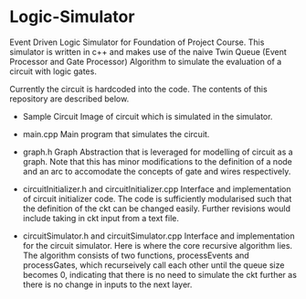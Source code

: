 Logic-Simulator
===============

Event Driven Logic Simulator for Foundation of Project Course. This simulator is written in c++ and makes use of the naive Twin Queue (Event Processor and Gate Processor) Algorithm to simulate the evaluation of a circuit with logic gates.

Currently the circuit is hardcoded into the code. The contents of this repository are described below.

* Sample Circuit
     Image of circuit which is simulated in the simulator.

* main.cpp
     Main program that simulates the circuit.

* graph.h
     Graph Abstraction that is leveraged for modelling of circuit as a graph. Note that this has minor modifications to the definition of a node and an arc to accomodate the concepts of gate and wires respectively.

* circuitInitializer.h and circuitInitializer.cpp
     Interface and implementation of circuit initializer code. The code is sufficiently modularised such that the definition of the ckt can be changed easily. Further revisions would include taking in ckt input from a text file.

* circuitSimulator.h and circuitSimulator.cpp
     Interface and implementation for the circuit simulator. Here is where the core recursive algorithm lies. The algorithm consists of two functions, processEvents and processGates, which recurseively call each other until the queue size becomes 0, indicating that there is no need to simulate the ckt further as there is no change in inputs to the next layer.


     


